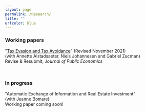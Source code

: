 ```yaml
---
layout: page
permalink: /Research/
title: ""
urlcolor: blue
---
```


### Working papers
  
"[Tax Evasion and Tax Avoidance](/publications/AJLZ2021(4).pdf)" (Revised November 2021) \
(with Annette Alstadsaeter, Niels Johannesen and Gabriel Zucman) \
Revise & Resubmit, *Journal of Public Economics*

&nbsp;  
  
### In progress
  
"Automatic Exchange of Information and Real Estate Investment" \
(with Jeanne Bomare)\
Working paper coming soon!


